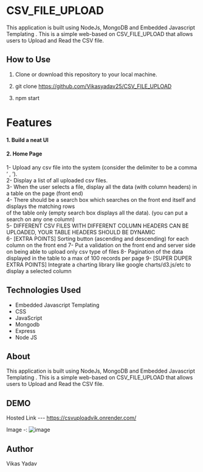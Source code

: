 # CSV_FILE_UPLOAD
This application is built using NodeJs, MongoDB and Embedded Javascript Templating . This is a simple web-based on CSV_FILE_UPLOAD that allows users to Upload and Read the CSV file.
## How to Use

1. Clone or download this repository to your local machine.

2. git clone https://github.com/Vikasyadav25/CSV_FILE_UPLOAD

3. npm start
   
# Features

#### 1. Build a neat UI

#### 2. Home Page
1- Upload any csv file into the system (consider the delimiter to be a comma ‘ , ’).<br>
2- Display a list of all uploaded csv files.<br>
3- When the user selects a file, display all the data (with column headers) in a table on the page (front
end)<br>
4- There should be a search box which searches on the front end itself and displays the matching rows<br>
of the table only (empty search box displays all the data). (you can put a search on any one column)<br>
5- DIFFERENT CSV FILES WITH DIFFERENT COLUMN HEADERS CAN BE UPLOADED, YOUR
TABLE HEADERS SHOULD BE DYNAMIC<br>
6- [EXTRA POINTS] Sorting button (ascending and descending) for each column on the front end
7- Put a validation on the front end and server side on being able to upload only csv
type of files
8- Pagination of the data displayed in the table to a max of 100 records per
page
9- [SUPER DUPER EXTRA POINTS] Integrate a charting library like google charts/d3.js/etc to display
a selected column





## Technologies Used

- Embedded Javascript Templating
- CSS
- JavaScript
- Mongodb
- Express
- Node JS

## About

This application is built using NodeJs, MongoDB and Embedded Javascript Templating . This is a simple web-based on CSV_FILE_UPLOAD that allows users to Upload and Read the CSV file.

## DEMO
Hosted Link --- https://csvuploadvik.onrender.com/


Image -: 
![image](https://github.com/Vikasyadav25/CSV_FILE_UPLOAD/assets/91658308/47c566e7-c48b-46b9-bf8c-1ab3f0055e13)

## Author
Vikas Yadav
